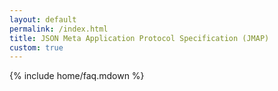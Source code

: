 ```yaml
---
layout: default
permalink: /index.html
title: JSON Meta Application Protocol Specification (JMAP)
custom: true
---
```


{% include home/faq.mdown %}
